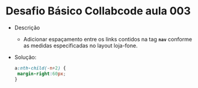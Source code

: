 # Desafio Básico Collabcode aula 003

- Descrição  
  * Adicionar espaçamento entre os links contidos na tag **`nav`** conforme as medidas especificadas no layout loja-fone.

 - Solução:  
    ```css
    a:nth-child(-n+2) {
     margin-right:60px;
    }
    ```